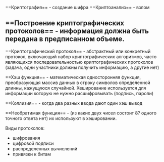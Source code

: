 ==Криптография== - создание шифра
==Криптоанализ== - взлом

## ==Построение криптографических протоколов== - информация должна быть передана в предписанном объеме.

==Криптографический протокол== - абстрактный или конкретный протокол, включающий набор криптографических алгоритмов, часто являющихся последовательностью криптографических протоколов (задача, одни участники должны получить информацию, а другие нет)

==Хэш функция== - математическая односторонняя функция, преобразующая массив данных в строку символов определенной длинны, кажущуюся случайной. Хеширование используется для информации которую не нужно расшифровывать (подпись, пароли)

==Коллизия== - когда два разных ввода дают один хэш вывод

==Необратимая функция== - (из каких двух чисел состоит 8? одного точного ответа нет) их используют в хэшировании.

Виды протоколов: 
- шифрования
- цифровой подписи
- распределенных вычислений
- привязки к битам

